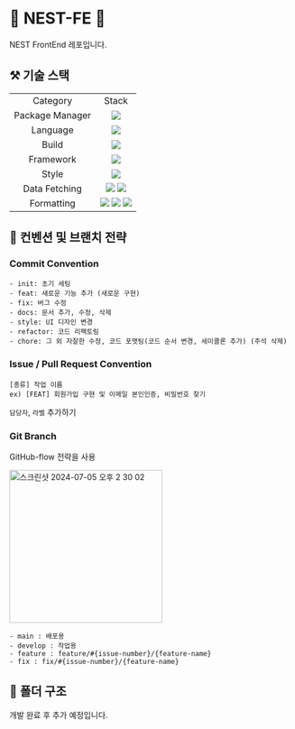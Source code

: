 # 🐣 NEST-FE 🐣
NEST FrontEnd 레포입니다.


## ⚒️ 기술 스택

<table>
      <tr align="center">
       <td>Category<br/>
      </td>
       <td>Stack<br/>
      </td>
      </td>
    </tr>
    <tr align="center">
       <td>Package Manager<br/>
      </td>
       <td><img src="https://img.shields.io/badge/yarn-%232C8EBB.svg?style=for-the-badge&logo=yarn&logoColor=white"><br/>
      </td>
    </tr>
      <tr align="center">
       <td>Language<br/>
      </td>
       <td>
         <img src="https://img.shields.io/badge/TypeScript-007ACC?style=for-the-badge&logo=typescript&logoColor=white"><br/>
      </td>
    </tr>
        <tr align="center">
       <td>Build<br/>
      </td>
       <td>
         <img src="https://img.shields.io/badge/vite-%23646CFF.svg?style=for-the-badge&logo=vite&logoColor=white"><br/>
      </td>
    </tr>
        <tr align="center">
       <td>Framework<br/>
      </td>
       <td>
         <img src="https://img.shields.io/badge/React-20232A?style=for-the-badge&logo=react&logoColor=61DAFB"><br/>
      </td>
    </tr>
          <tr align="center">
       <td>Style<br/>
      </td>
       <td>
         <img src="https://img.shields.io/badge/emotion-3776AB?style=for-the-badge&logo=emotion&logoColor=white"><br/>
      </td>
    </tr>
              <tr align="center">
       <td>Data Fetching<br/>
      </td>
       <td>
         <img src="https://img.shields.io/badge/-React%20Query-FF4154?style=for-the-badge&logo=react%20query&logoColor=white">
         <img src="https://img.shields.io/badge/axios-3776AB?style=for-the-badge&logo=axios&logoColor=white">
      </td>
    </tr>
              <tr align="center">
       <td>Formatting<br/>
      </td>
       <td>
         <img src="https://img.shields.io/badge/ESLint-4B3263?style=for-the-badge&logo=eslint&logoColor=white">
        <img src="https://img.shields.io/badge/prettier-1A2C34?style=for-the-badge&logo=prettier&logoColor=F7BA3E">
         <img src="https://img.shields.io/badge/stylelint-000?style=for-the-badge&logo=stylelint&logoColor=white">
      </td>
    </tr>
</table>

  
## 📄 컨벤션 및 브랜치 전략

<h3>Commit Convention</h3>

```
- init: 초기 세팅
- feat: 새로운 기능 추가 (새로운 구현) 
- fix: 버그 수정 
- docs: 문서 추가, 수정, 삭제 
- style: UI 디자인 변경  
- refactor: 코드 리팩토링 
- chore: 그 외 자잘한 수정, 코드 포맷팅(코드 순서 변경, 세미콜론 추가) (주석 삭제)
```

<h3>Issue / Pull Request Convention</h3>

```
[종류] 작업 이름
ex) [FEAT] 회원가입 구현 및 이메일 본인인증, 비밀번호 찾기
```
`담당자`, `라벨` 추가하기

<h3>Git Branch</h3>

GitHub-flow 전략을 사용





<img width="271" alt="스크린샷 2024-07-05 오후 2 30 02" src="https://github.com/user-attachments/assets/a0fedf45-de2a-4223-9b8a-4489f540cb04">

```
- main : 배포용
- develop : 작업용
- feature : feature/#{issue-number}/{feature-name}
- fix : fix/#{issue-number}/{feature-name}
```

## 📁 폴더 구조

개발 완료 후 추가 예정입니다.
